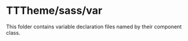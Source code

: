 # TTTheme/sass/var

This folder contains variable declaration files named by their component class.
